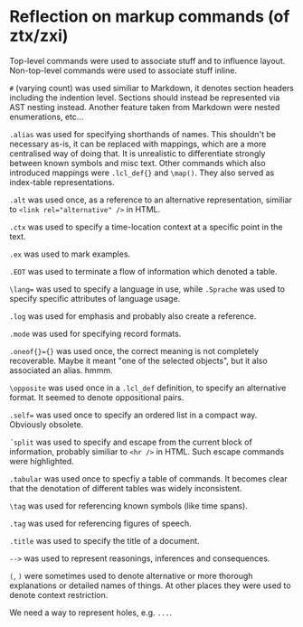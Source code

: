 # Reflection on markup commands (of ztx/zxi)

Top-level commands were used to associate stuff and to influence layout.
Non-top-level commands were used to associate stuff inline.

`#` (varying count) was used similiar to Markdown, it denotes section headers including
the indention level. Sections should instead be represented via AST nesting instead.
Another feature taken from Markdown were nested enumerations, etc...

`.alias` was used for specifying shorthands of names. This shouldn't be necessary as-is,
it can be replaced with mappings, which are a more centralised way of doing that.
It is unrealistic to differentiate strongly between known symbols and misc text.
Other commands which also introduced mappings were `.lcl_def{}` and `\map()`.
They also served as index-table representations.

`.alt` was used once, as a reference to an alternative representation, similiar to
`<link rel="alternative" />` in HTML.

`.ctx` was used to specify a time-location context at a specific point in the text.

`.ex` was used to mark examples.

`.EOT` was used to terminate a flow of information which denoted a table.

`\lang=` was used to specify a language in use, while `.Sprache` was used to
specify specific attributes of language usage.

`.log` was used for emphasis and probably also create a reference.

`.mode` was used for specifying record formats.

`.oneof{}={}` was used once, the correct meaning is not completely recoverable.
Maybe it meant "one of the selected objects", but it also associated an alias. hmmm.

`\opposite` was used once in a `.lcl_def` definition, to specify an alternative format.
It seemed to denote oppositional pairs.

`.self=` was used once to specify an ordered list in a compact way. Obviously obsolete.

`´split` was used to specify and escape from the current block of information,
probably similiar to `<hr />` in HTML. Such escape commands were highlighted.

`.tabular` was used once to specfiy a table of commands. It becomes clear that the
denotation of different tables was widely inconsistent.

`\tag` was used for referencing known symbols (like time spans).

`.tag` was used for referencing figures of speech.

`.title` was used to specify the title of a document.

`-->` was used to represent reasonings, inferences and consequences.

`(`, `)` were sometimes used to denote alternative or more thorough explanations
or detailed names of things. At other places they were used to denote context restriction.

We need a way to represent holes, e.g. `...`.

